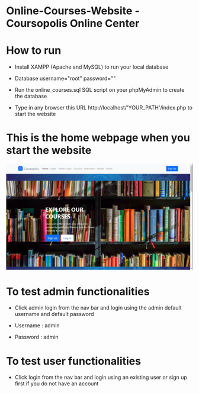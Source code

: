 # Online-Courses-Website - Coursopolis Online Center

# How to run
 - Install XAMPP (Apache and MySQL) to run your local database
 
 - Database username="root" password=""
 
 - Run the online_courses.sql SQL script on your phpMyAdmin to create the database
 
 - Type in any browser this URL http://localhost/'YOUR_PATH'/index.php to start the website
 
 # This is the home webpage when you start the website
![image info](./assets/img/homepage.jpeg)

# To test admin functionalities

- Click admin login from the nav bar and login using the admin default username and default password

- Username : admin

- Password : admin

# To test user functionalities
- Click login from the nav bar and login using an existing user or sign up first if you do not have an account

